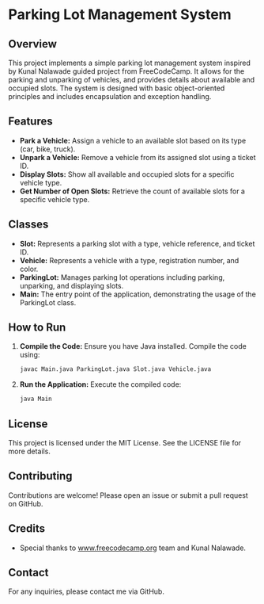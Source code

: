 # Parking Lot Management System

## Overview
This project implements a simple parking lot management system inspired by Kunal Nalawade guided project from FreeCodeCamp. It allows for the parking and unparking of vehicles, and provides details about available and occupied slots. The system is designed with basic object-oriented principles and includes encapsulation and exception handling.

## Features
- **Park a Vehicle:** Assign a vehicle to an available slot based on its type (car, bike, truck).
- **Unpark a Vehicle:** Remove a vehicle from its assigned slot using a ticket ID.
- **Display Slots:** Show all available and occupied slots for a specific vehicle type.
- **Get Number of Open Slots:** Retrieve the count of available slots for a specific vehicle type.

## Classes
- **Slot:** Represents a parking slot with a type, vehicle reference, and ticket ID.
- **Vehicle:** Represents a vehicle with a type, registration number, and color.
- **ParkingLot:** Manages parking lot operations including parking, unparking, and displaying slots.
- **Main:** The entry point of the application, demonstrating the usage of the ParkingLot class.

## How to Run
1. **Compile the Code:** Ensure you have Java installed. Compile the code using:
    ```sh
    javac Main.java ParkingLot.java Slot.java Vehicle.java
    ```

2. **Run the Application:** Execute the compiled code:
    ```sh
    java Main
    ```

## License
This project is licensed under the MIT License. See the LICENSE file for more details.

## Contributing
Contributions are welcome! Please open an issue or submit a pull request on GitHub.

## Credits
- Special thanks to www.freecodecamp.org team and Kunal Nalawade.

## Contact
For any inquiries, please contact me via GitHub.
